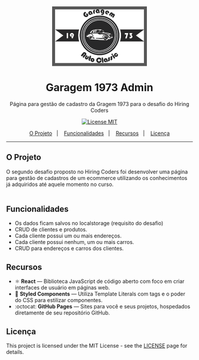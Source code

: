 <h1 align="center">
<br>
  <img style='background-color: #575757; padding: 8px;' src="./src/assets/logoLanding.png" alt="Garagem1973Admin" width="240">
<br>
<br>
Garagem 1973 Admin
</h1>

<p align="center">Página para gestão de cadastro da Gragem 1973 para o desafio do Hiring Coders</p>

<p align="center">
  <a href="https://opensource.org/licenses/MIT">
    <img src="https://img.shields.io/badge/License-MIT-blue.svg" alt="License MIT">
  </a>
</p>

<p align="center">
  <a href="#o-projeto">O Projeto</a>&nbsp;&nbsp;&nbsp;|&nbsp;&nbsp;&nbsp;
  <a href="#funcionalidades">Funcionalidades</a>&nbsp;&nbsp;&nbsp;|&nbsp;&nbsp;&nbsp;
  <a href="#recursos">Recursos</a>&nbsp;&nbsp;&nbsp;|&nbsp;&nbsp;&nbsp;
  <a href="#licença">Licença</a>
</p>

[//]: # (Add your gifs/images here:)
<!-- div align="center">
  <img src="https://i.ibb.co/T2GLsBG/Garagem1973.gif" 
    alt="demo" height="400">
</!-->

<hr />

## O Projeto
O segundo desafio proposto no Hiring Coders foi desenvolver uma página para gestão de cadastros de um ecommerce utilizando os conhecimentos já adquiridos até aquele momento no curso.
<br><br>

## Funcionalidades
- Os dados ficam salvos no localstorage (requisito do desafio)
- CRUD de clientes e produtos.
- Cada cliente possui um ou mais endereços.
- Cada cliente possui nenhum, um ou mais carros.
- CRUD para endereços e carros dos clientes.


## Recursos
[//]: # (Add the features of your project here:)

- ⚛️ **React** — Biblioteca JavaScript de código aberto com foco em criar interfaces de usuário em páginas web.
- :nail_care: **Styled Components** — Utiliza Template Literals com tags e o poder do CSS para estilizar componentes.
- :octocat: **GitHub Pages** — Sites para você e seus projetos, hospedados diretamente de seu repositório GitHub.

## Licença

This project is licensed under the MIT License - see the [LICENSE](https://opensource.org/licenses/MIT) page for details.